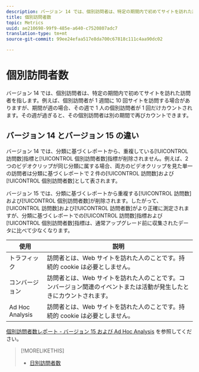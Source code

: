 ```yaml
---
description: バージョン 14 では、個別訪問者は、特定の期間内で初めてサイトを訪れた訪問者を指します。例えば、個別訪問者が 1 週間に 10 回サイトを訪問する場合がありますが、期間が週の場合、その週で 1 人の個別訪問者が 1 回だけカウントされます。その週が過ぎると、その個別訪問者は別の期間で再びカウントできます。
title: 個別訪問者数
topic: Metrics
uuid: ae210698-99f9-485e-a640-c7520807adc7
translation-type: tm+mt
source-git-commit: 99ee24efaa517e8da700c67818c111c4aa90dc02

---
```



# 個別訪問者数

バージョン 14 では、個別訪問者は、特定の期間内で初めてサイトを訪れた訪問者を指します。例えば、個別訪問者が 1 週間に 10 回サイトを訪問する場合がありますが、期間が週の場合、その週で 1 人の個別訪問者が 1 回だけカウントされます。その週が過ぎると、その個別訪問者は別の期間で再びカウントできます。

## バージョン 14 とバージョン 15 の違い

バージョン 14 では、分類に基づくレポートから、重複している[!UICONTROL 訪問数]指標と[!UICONTROL 個別訪問者数]指標が削除されません。例えば、2 つのビデオクリップが同じ分類に属する場合、両方のビデオクリップを見た単一の訪問者は分類に基づくレポートで 2 件の[!UICONTROL 訪問数]および[!UICONTROL 個別訪問者数]として表されます。

バージョン 15 では、分類に基づくレポートから重複する[!UICONTROL 訪問数]および[!UICONTROL 個別訪問者数]が削除されます。したがって、[!UICONTROL 訪問数]および[!UICONTROL 訪問者数]がより正確に測定されますが、分類に基づくレポートでの[!UICONTROL 訪問数]指標および[!UICONTROL 個別訪問者数]指標は、通常アップグレード前に収集されたデータに比べて少なくなります。

| 使用 | 説明 |
|---|---|
| トラフィック | 訪問者とは、Web サイトを訪れた人のことです。持続的 cookie は必要としません。 |
| コンバージョン | 訪問者とは、Web サイトを訪れた人のことです。コンバージョン関連のイベントまたは活動が発生したときにカウントされます。 |
| Ad Hoc Analysis | 訪問者とは、Web サイトを訪れた人のことです。持続的 cookie は必要としません。 |

[個別訪問者数レポート - バージョン 15 および Ad Hoc Analysis](/help/components/c-variables/dimensionslist/reports-unique-visitors-v15-dsc.md) を参照してください。

>[!MORELIKETHIS]
>
>* [日別訪問者数](/help/components/c-variables/c-metrics/metrics-daily-unique-visitors.md)

